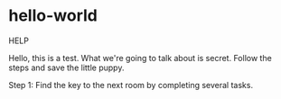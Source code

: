 # hello-world

HELP

Hello, this is a test. What we're going to talk about is secret. Follow the steps and save the little puppy.

Step 1: Find the key to the next room by completing several tasks.
